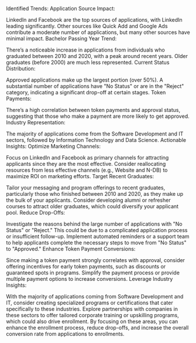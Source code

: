 Identified Trends:
Application Source Impact:

LinkedIn and Facebook are the top sources of applications, with LinkedIn leading significantly.
Other sources like Quick Add and Google Ads contribute a moderate number of applications, but many other sources have minimal impact.
Bachelor Passing Year Trend:

There’s a noticeable increase in applications from individuals who graduated between 2010 and 2020, with a peak around recent years.
Older graduates (before 2000) are much less represented.
Current Status Distribution:

Approved applications make up the largest portion (over 50%).
A substantial number of applications have "No Status" or are in the "Reject" category, indicating a significant drop-off at certain stages.
Token Payments:

There’s a high correlation between token payments and approval status, suggesting that those who make a payment are more likely to get approved.
Industry Representation:

The majority of applications come from the Software Development and IT sectors, followed by Information Technology and Data Science.
Actionable Insights:
Optimize Marketing Channels:

Focus on LinkedIn and Facebook as primary channels for attracting applicants since they are the most effective.
Consider reallocating resources from less effective channels (e.g., Website and N-DB) to maximize ROI on marketing efforts.
Target Recent Graduates:

Tailor your messaging and program offerings to recent graduates, particularly those who finished between 2010 and 2020, as they make up the bulk of your applicants.
Consider developing alumni or refresher courses to attract older graduates, which could diversify your applicant pool.
Reduce Drop-Offs:

Investigate the reasons behind the large number of applications with "No Status" or "Reject." This could be due to a complicated application process or insufficient follow-up.
Implement automated reminders or a support team to help applicants complete the necessary steps to move from "No Status" to "Approved."
Enhance Token Payment Conversions:

Since making a token payment strongly correlates with approval, consider offering incentives for early token payments, such as discounts or guaranteed spots in programs.
Simplify the payment process or provide multiple payment options to increase conversions.
Leverage Industry Insights:

With the majority of applications coming from Software Development and IT, consider creating specialized programs or certifications that cater specifically to these industries.
Explore partnerships with companies in these sectors to offer tailored corporate training or upskilling programs, which could also drive enrollment.
By focusing on these areas, you can enhance the enrollment process, reduce drop-offs, and increase the overall conversion rate from applications to enrollments.
